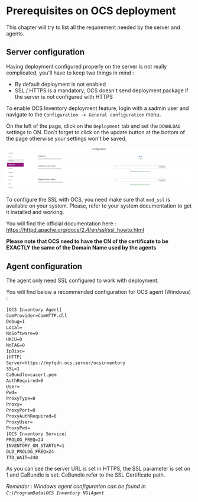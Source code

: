 # Prerequisites on OCS deployment

This chapter will try to list all the requirement needed by the server and agents.

## Server configuration

Having deployment configured properly on the server is not really complicated, you'll have to keep two things in mind : 
* By default deployment is not enabled
* SSL / HTTPS is a mandatory, OCS doesn't send deployment package if the server is not configured with HTTPS

To enable OCS Inventory deployment feature, login with a sadmin user and navigate to the `Configuration -> General configuration` menu.

On the left of the page, click on the `Deployment` tab and set the `DOWNLOAD` settings to ON. 
Don't forget to click on the update button at the bottom of the page otherwise your settings won't be saved.

![Enable OCS Deployment](../../img/server/deployment/configuration_enable_download.png)

To configure the SSL with OCS, you need make sure that `mod_ssl` is available on your system.
Please, refer to your system documentation to get it installed and working.

You will find the official documentation here : https://httpd.apache.org/docs/2.4/en/ssl/ssl_howto.html

**Please note that OCS need to have the CN of the certificate to be EXACTLY the same of the Domain Name used by the agents**

## Agent configuration

The agent only need SSL configured to work with deployment.

You will find below a recommended configuration for OCS agent (Windows) : 
```
[OCS Inventory Agent]
ComProvider=ComHTTP.dll
Debug=1
Local=
NoSoftware=0
HKCU=0
NoTAG=0
IpDisc=
[HTTP]
Server=https://myfqdn.ocs.server/ocsinventory
SSL=1
CaBundle=cacert.pem
AuthRequired=0
User=
Pwd=
ProxyType=0
Proxy=
ProxyPort=0
ProxyAuthRequired=0
ProxyUser=
ProxyPwd=
[OCS Inventory Service]
PROLOG_FREQ=24
INVENTORY_ON_STARTUP=1
OLD_PROLOG_FREQ=24
TTO_WAIT=240
```

As you can see the server URL is set in HTTPS, the SSL parameter is set on 1 and CaBundle is set. CaBundle refer to the SSL Certificate path.

*Reminder : Windows agent configuration can be found in `C:\ProgramData\OCS Inventory NG\Agent`*